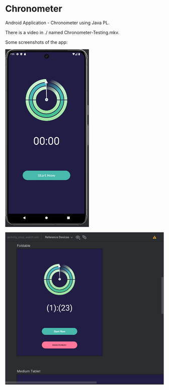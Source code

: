 # Chronometer
Android Application - Chronometer using Java PL.

There is a video in ./ named Chronometer-Testing.mkv.

Some screenshots of the app:

![alt_text](https://github.com/Jorge36/Chronometer/blob/e1d304b9cf6b2d09ecedfe186ac8c649e6e2226b/Images/screen1.png)

![alt_text](https://github.com/Jorge36/Chronometer/blob/e1d304b9cf6b2d09ecedfe186ac8c649e6e2226b/Images/screen2.png)
